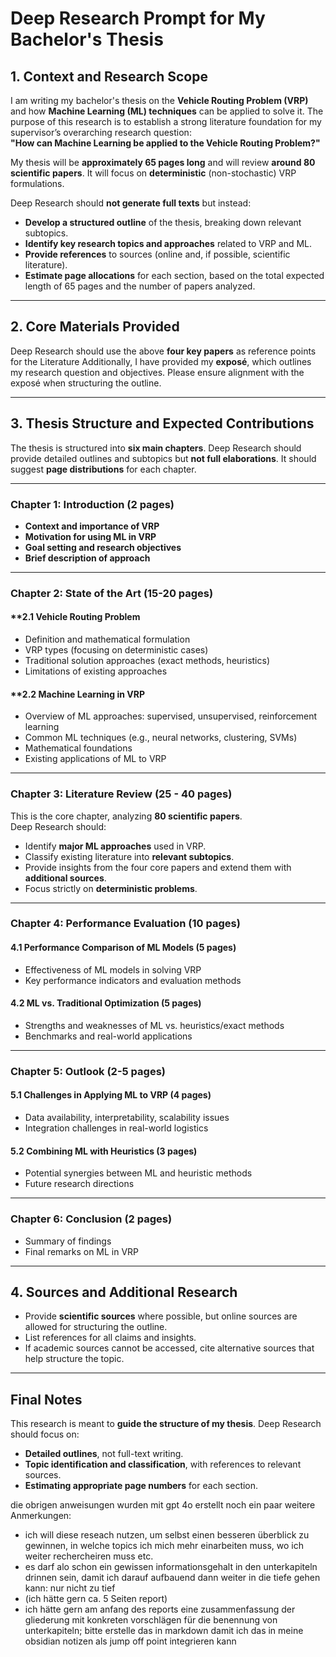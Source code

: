 # **Deep Research Prompt for My Bachelor's Thesis**

## **1. Context and Research Scope**
I am writing my bachelor's thesis on the **Vehicle Routing Problem (VRP)** and how **Machine Learning (ML) techniques** can be applied to solve it. The purpose of this research is to establish a strong literature foundation for my supervisor’s overarching research question:  
**"How can Machine Learning be applied to the Vehicle Routing Problem?"**  

My thesis will be **approximately 65 pages long** and will review **around 80 scientific papers**. It will focus on **deterministic** (non-stochastic) VRP formulations.  

Deep Research should **not generate full texts** but instead:  
- **Develop a structured outline** of the thesis, breaking down relevant subtopics.  
- **Identify key research topics and approaches** related to VRP and ML.  
- **Provide references** to sources (online and, if possible, scientific literature).  
- **Estimate page allocations** for each section, based on the total expected length of 65 pages and the number of papers analyzed.  

---

## **2. Core Materials Provided**  
Deep Research should use the above **four key papers** as reference points for the Literature 
Additionally, I have provided my **exposé**, which outlines my research question and objectives. Please ensure alignment with the exposé when structuring the outline.

---

## **3. Thesis Structure and Expected Contributions**  

The thesis is structured into **six main chapters**. Deep Research should provide detailed outlines and subtopics but **not full elaborations**. It should suggest **page distributions** for each chapter.

---

### **Chapter 1: Introduction (2 pages)**
- **Context and importance of VRP**  
- **Motivation for using ML in VRP**  
- **Goal setting and research objectives**  
- **Brief description of approach**  

---

### **Chapter 2: State of the Art (15-20 pages)**

#### **2.1 Vehicle Routing Problem
- Definition and mathematical formulation  
- VRP types (focusing on deterministic cases)  
- Traditional solution approaches (exact methods, heuristics)  
- Limitations of existing approaches  

#### **2.2 Machine Learning in VRP 
- Overview of ML approaches: supervised, unsupervised, reinforcement learning  
- Common ML techniques (e.g., neural networks, clustering, SVMs)  
- Mathematical foundations  
- Existing applications of ML to VRP  

---

### **Chapter 3: Literature Review (25 - 40 pages)**
This is the core chapter, analyzing **80 scientific papers**.  
Deep Research should:  
- Identify **major ML approaches** used in VRP.  
- Classify existing literature into **relevant subtopics**.  
- Provide insights from the four core papers and extend them with **additional sources**.  
- Focus strictly on **deterministic problems**.  

---

### **Chapter 4: Performance Evaluation (10 pages)**

#### **4.1 Performance Comparison of ML Models (5 pages)**
- Effectiveness of ML models in solving VRP  
- Key performance indicators and evaluation methods  

#### **4.2 ML vs. Traditional Optimization (5 pages)**
- Strengths and weaknesses of ML vs. heuristics/exact methods  
- Benchmarks and real-world applications  

---

### **Chapter 5: Outlook (2-5 pages)**

#### **5.1 Challenges in Applying ML to VRP (4 pages)**
- Data availability, interpretability, scalability issues  
- Integration challenges in real-world logistics  

#### **5.2 Combining ML with Heuristics (3 pages)**
- Potential synergies between ML and heuristic methods  
- Future research directions  

---

### **Chapter 6: Conclusion (2 pages)**
- Summary of findings  
- Final remarks on ML in VRP  

---

## **4. Sources and Additional Research**
- Provide **scientific sources** where possible, but online sources are allowed for structuring the outline.  
- List references for all claims and insights.  
- If academic sources cannot be accessed, cite alternative sources that help structure the topic.  

---

## **Final Notes**
This research is meant to **guide the structure of my thesis**. Deep Research should focus on:  
- **Detailed outlines**, not full-text writing.  
- **Topic identification and classification**, with references to relevant sources.  
- **Estimating appropriate page numbers** for each section. 

die obrigen anweisungen wurden mit gpt 4o erstellt
noch ein paar weitere Anmerkungen:
- ich will diese reseach nutzen, um selbst einen besseren überblick zu gewinnen, in welche topics ich mich mehr einarbeiten muss, wo ich weiter rechercheiren muss etc.
- es darf alo schon ein gewissen informationsgehalt in den unterkapiteln drinnen sein, damit ich darauf aufbauend dann weiter in die tiefe gehen kann: nur nicht zu tief
- (ich hätte gern ca. 5 Seiten report)
- ich hätte gern am anfang des reports eine zusammenfassung der gliederung mit konkreten vorschlägen für die benennung von unterkapiteln; bitte erstelle das in markdown damit ich das in meine obsidian notizen als jump off point integrieren kann